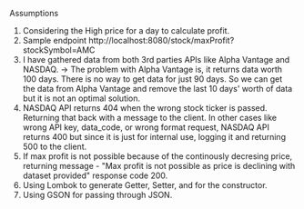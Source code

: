 Assumptions 

1. Considering the High price for a day to calculate profit. 
2. Sample endpoint http://localhost:8080/stock/maxProfit?stockSymbol=AMC 
3. I have gathered data from both 3rd parties APIs like Alpha Vantage and NASDAQ. -> The problem with Alpha Vantage is, it returns data worth 100 days. There is no way to get data for just 90 days. So we can get the data from Alpha Vantage and remove the last 10 days' worth of data but it is not an optimal solution.
4. NASDAQ API returns 404 when the wrong stock ticker is passed. Returning that back with a message to the client. In other cases like wrong API key, data_code, or wrong format request, NASDAQ API returns 400 but since it is just for internal use, logging it and returning 500 to the client.
5. If max profit is not possible because of the continously decresing price, returning message - "Max profit is not possible as price is declining with dataset provided" response code 200.
6. Using Lombok to generate Getter, Setter, and for the constructor.
7. Using GSON for passing through JSON.